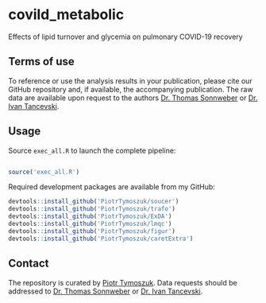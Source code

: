# covild_metabolic
Effects of lipid turnover and glycemia on pulmonary COVID-19 recovery


## Terms of use

To reference or use the analysis results in your publication, please cite our GitHub repository and, if available, the accompanying publication. The raw data are available upon request to the authors [Dr. Thomas Sonnweber](mailto:Thomas.Sonnweber@i-med.ac.at) or [Dr. Ivan Tancevski](mailto:Ivan.Tancevski@i-med.ac.at).

## Usage

Source `exec_all.R` to launch the complete pipeline:

```r

source('exec_all.R')

```
Required development packages are available from my GitHub: 

```r
devtools::install_github('PiotrTymoszuk/soucer')
devtools::install_github('PiotrTymoszuk/trafo')
devtools::install_github('PiotrTymoszuk/ExDA')
devtools::install_github('PiotrTymoszuk/lmqc')
devtools::install_github('PiotrTymoszuk/figur')
devtools::install_github('PiotrTymoszuk/caretExtra')


```

## Contact

The repository is curated by [Piotr Tymoszuk](mailto:piotr.s.tymoszuk@gmail.com). Data requests should be addressed to [Dr. Thomas Sonnweber](mailto:Thomas.Sonnweber@i-med.ac.at) or [Dr. Ivan Tancevski](mailto:Ivan.Tancevski@i-med.ac.at).
